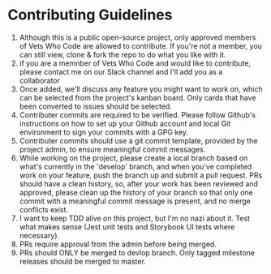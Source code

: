 # Contributing Guidelines #
1. Although this is a public open-source project, only approved members of Vets Who Code are allowed to contribute.
If you're not a member, you can still view, clone & fork the repo to do what you like with it.
2. if you are a memnber of Vets Who Code and would like to contribute, please contact me on our Slack channel and I'll add you as a collaborator
3. Once added, we'll discuss any feature you might want to work on, which can be selected from the project's kanban board.
Only cards that have been converted to issues should be selected.
4. Contributer commits are required to be verified. Please follow Github's instructions on how to set up your Github account and 
local Git environment to sign your commits with a GPG key.
5. Contributer commits should use a git commit template, provided by the project admin, to ensure meaningful commit messages.
6. While working on the project, please create a local branch based on what's currently in the 'develop' branch, and when you've completed work on your feature,
push the branch up and submit a pull request. PRs should have a clean history, so, after your work has been reviewed and approved,
please clean up the history of your branch so that only one commit with a meaningful commit message is present,
and no merge conflicts exist.
7. I want to keep TDD alive on this project, but I'm no nazi about it. Test what makes sense (Jest unit tests and Storybook UI tests where necessary).
8. PRs require approval from the admin before being merged.
9. PRs should ONLY be merged to devlop branch. Only tagged milestone releases should be merged to master.
